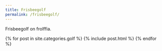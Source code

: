```yaml
---
title: Frisbeegolf
permalink: /frisbeegolf/
---
```


Frisbeegolf on frolffia.

{% for post in site.categories.golf %}
  {% include post.html %}
{% endfor %}
